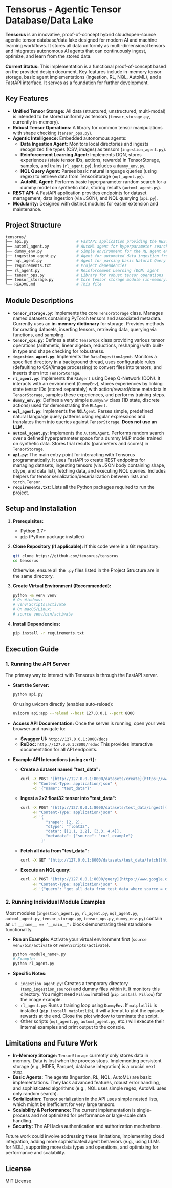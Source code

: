 # Tensorus - Agentic Tensor Database/Data Lake

**Tensorus** is an innovative, proof-of-concept hybrid cloud/open-source agentic tensor database/data lake designed for modern AI and machine learning workflows. It stores all data uniformly as multi-dimensional tensors and integrates autonomous AI agents that can continuously ingest, optimize, and learn from the stored data.

**Current Status:** This implementation is a functional proof-of-concept based on the provided design document. Key features include in-memory tensor storage, basic agent implementations (ingestion, RL, NQL, AutoML), and a FastAPI interface. It serves as a foundation for further development.

## Key Features

* **Unified Tensor Storage:** All data (structured, unstructured, multi-modal) is intended to be stored uniformly as tensors (`tensor_storage.py`, currently in-memory).
* **Robust Tensor Operations:** A library for common tensor manipulations with shape checking (`tensor_ops.py`).
* **Agentic Intelligence:** Embedded autonomous agents:
    * **Data Ingestion Agent:** Monitors local directories and ingests recognized file types (CSV, images) as tensors (`ingestion_agent.py`).
    * **Reinforcement Learning Agent:** Implements DQN, stores experiences (state tensor IDs, actions, rewards) in TensorStorage, samples, and trains (`rl_agent.py`). Includes a `dummy_env.py`.
    * **NQL Query Agent:** Parses basic natural language queries (using regex) to retrieve data from TensorStorage (`nql_agent.py`).
    * **AutoML Agent:** Performs basic hyperparameter random search for a dummy model on synthetic data, storing results (`automl_agent.py`).
* **REST API:** A FastAPI application provides endpoints for dataset management, data ingestion (via JSON), and NQL querying (`api.py`).
* **Modularity:** Designed with distinct modules for easier extension and maintenance.

## Project Structure

```bash
tensorus/
├── api.py                     # FastAPI application providing the REST API
├── automl_agent.py            # AutoML agent for hyperparameter search
├── dummy_env.py               # Simple environment for the RL agent example
├── ingestion_agent.py         # Agent for automated data ingestion from files
├── nql_agent.py               # Agent for parsing basic Natural Query Language
├── requirements.txt           # Project dependencies
├── rl_agent.py                # Reinforcement Learning (DQN) agent
├── tensor_ops.py              # Library for robust tensor operations
├── tensor_storage.py          # Core tensor storage module (in-memory)
└── README.md                  # This file
```

## Module Descriptions

* **`tensor_storage.py`**: Implements the core `TensorStorage` class. Manages named datasets containing PyTorch tensors and associated metadata. Currently uses an **in-memory dictionary** for storage. Provides methods for creating datasets, inserting tensors, retrieving data, querying via functions, and sampling.
* **`tensor_ops.py`**: Defines a static `TensorOps` class providing various tensor operations (arithmetic, linear algebra, reductions, reshaping) with built-in type and shape checking for robustness.
* **`ingestion_agent.py`**: Implements the `DataIngestionAgent`. Monitors a specified directory in a background thread, uses configurable rules (defaulting to CSV/image processing) to convert files into tensors, and inserts them into `TensorStorage`.
* **`rl_agent.py`**: Implements the `RLAgent` using Deep Q-Network (DQN). It interacts with an environment (`DummyEnv`), stores experiences by linking state tensor IDs (stored separately) with action/reward/done metadata in `TensorStorage`, samples these experiences, and performs training steps.
* **`dummy_env.py`**: Defines a very simple `DummyEnv` class (1D state, discrete actions) used for demonstrating the `RLAgent`.
* **`nql_agent.py`**: Implements the `NQLAgent`. Parses simple, predefined natural language query patterns using regular expressions and translates them into queries against `TensorStorage`. **Does not use an LLM.**
* **`automl_agent.py`**: Implements the `AutoMLAgent`. Performs random search over a defined hyperparameter space for a dummy MLP model trained on synthetic data. Stores trial results (parameters and scores) in `TensorStorage`.
* **`api.py`**: The main entry point for interacting with Tensorus programmatically. It uses FastAPI to create REST endpoints for managing datasets, ingesting tensors (via JSON body containing shape, dtype, and data list), fetching data, and executing NQL queries. Includes helpers for tensor serialization/deserialization between lists and `torch.Tensor`.
* **`requirements.txt`**: Lists all the Python packages required to run the project.

## Setup and Installation

1.  **Prerequisites:**
    * Python 3.7+
    * `pip` (Python package installer)

2.  **Clone Repository (if applicable):**
    If this code were in a Git repository:
    ```bash
    git clone https://github.com/tensorus/tensorus
    cd tensorus
    ```
    Otherwise, ensure all the `.py` files listed in the Project Structure are in the same directory.

3.  **Create Virtual Environment (Recommended):**
    ```bash
    python -m venv venv
    # On Windows:
    # venv\Scripts\activate
    # On macOS/Linux:
    # source venv/bin/activate
    ```

4.  **Install Dependencies:**
    ```bash
    pip install -r requirements.txt
    ```

## Execution Guide

### 1. Running the API Server

The primary way to interact with Tensorus is through the FastAPI server.

* **Start the Server:**
    ```bash
    python api.py
    ```
    Or using uvicorn directly (enables auto-reload):
    ```bash
    uvicorn api:app --reload --host 127.0.0.1 --port 8000
    ```
* **Access API Documentation:**
    Once the server is running, open your web browser and navigate to:
    * **Swagger UI:** `http://127.0.0.1:8000/docs`
    * **ReDoc:** `http://127.0.0.1:8000/redoc`
    This provides interactive documentation for all API endpoints.

* **Example API Interactions (using `curl`):**

    * **Create a dataset named "test_data":**
        ```bash
        curl -X POST "[http://127.0.0.1:8000/datasets/create](https://www.google.com/search?q=http://127.0.0.1:8000/datasets/create)" \
             -H "Content-Type: application/json" \
             -d '{"name": "test_data"}'
        ```

    * **Ingest a 2x2 float32 tensor into "test_data":**
        ```bash
        curl -X POST "[http://127.0.0.1:8000/datasets/test_data/ingest](https://www.google.com/search?q=http://127.0.0.1:8000/datasets/test_data/ingest)" \
             -H "Content-Type: application/json" \
             -d '{
                   "shape": [2, 2],
                   "dtype": "float32",
                   "data": [[1.1, 2.2], [3.3, 4.4]],
                   "metadata": {"source": "curl_example"}
                 }'
        ```

    * **Fetch all data from "test_data":**
        ```bash
        curl -X GET "[http://127.0.0.1:8000/datasets/test_data/fetch](https://www.google.com/search?q=http://127.0.0.1:8000/datasets/test_data/fetch)"
        ```

    * **Execute an NQL query:**
        ```bash
        curl -X POST "[http://127.0.0.1:8000/query](https://www.google.com/search?q=http://127.0.0.1:8000/query)" \
             -H "Content-Type: application/json" \
             -d '{"query": "get all data from test_data where source = curl_example"}'
        ```

### 2. Running Individual Module Examples

Most modules (`ingestion_agent.py`, `rl_agent.py`, `nql_agent.py`, `automl_agent.py`, `tensor_storage.py`, `tensor_ops.py`, `dummy_env.py`) contain an `if __name__ == "__main__":` block demonstrating their standalone functionality.

* **Run an Example:**
    Activate your virtual environment first (`source venv/bin/activate` or `venv\Scripts\activate`).
    ```bash
    python <module_name>.py
    # Example:
    python rl_agent.py
    ```

* **Specific Notes:**
    * `ingestion_agent.py`: Creates a temporary directory (`temp_ingestion_source`) and dummy files within it. It monitors this directory. You might need `Pillow` installed (`pip install Pillow`) for the image example.
    * `rl_agent.py`: Runs a training loop using `DummyEnv`. If `matplotlib` is installed (`pip install matplotlib`), it will attempt to plot the episode rewards at the end. Close the plot window to terminate the script.
    * Other scripts (`nql_agent.py`, `automl_agent.py`, etc.) will execute their internal examples and print output to the console.

## Limitations and Future Work

* **In-Memory Storage:** `TensorStorage` currently only stores data in memory. Data is lost when the process stops. Implementing persistent storage (e.g., HDF5, Parquet, database integration) is a crucial next step.
* **Basic Agents:** The agents (Ingestion, RL, NQL, AutoML) are basic implementations. They lack advanced features, robust error handling, and sophisticated algorithms (e.g., NQL uses simple regex, AutoML uses only random search).
* **Serialization:** Tensor serialization in the API uses simple nested lists, which might be inefficient for very large tensors.
* **Scalability & Performance:** The current implementation is single-process and not optimized for performance or large-scale data handling.
* **Security:** The API lacks authentication and authorization mechanisms.

Future work could involve addressing these limitations, implementing cloud integration, adding more sophisticated agent behaviors (e.g., using LLMs for NQL), supporting more data types and operations, and optimizing for performance and scalability.

## License

MIT License

